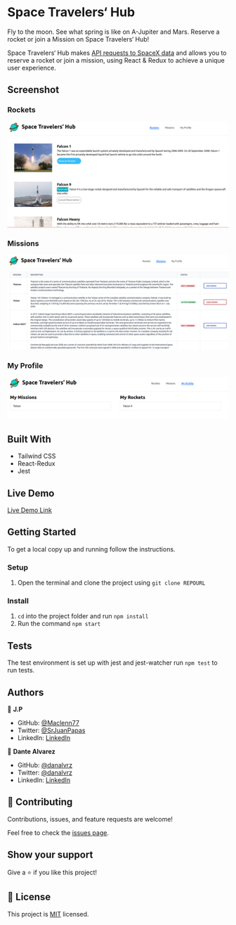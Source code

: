 # Space Travelers‘ Hub

Fly to the moon. See what spring is like on A-Jupiter and Mars. Reserve a rocket or join a Mission on Space Travelers‘ Hub! 

Space Travelers‘ Hub makes [API requests to SpaceX data](https://api.spacexdata.com/) and allows you to reserve a rocket or join a mission, using React & Redux to achieve a unique user experience.

## Screenshot

### Rockets
![Rockets](app_screenshot.png)

### Missions
![Missions](app_screenshot3.png)

### My Profile
![My Profile](app_screenshot2.png)


## Built With

- Tailwind CSS 
- React-Redux
- Jest

## Live Demo

[Live Demo Link](https://danalvrz.github.io/space-travelers-group-project/index)

## Getting Started

To get a local copy up and running follow the instructions.

### Setup

1. Open the terminal and clone the project using `git clone REPOURL` 

### Install

1. `cd` into the project folder and run `npm install`
2. Run the command `npm start`

## Tests

The test environment is set up with jest and jest-watcher run `npm test` to run tests.

## Authors

👤 **J.P**

- GitHub: [@Maclenn77](https://github.com/Maclenn77)
- Twitter: [@SrJuanPapas](https://twitter.com/SrJuanPapas)
- LinkedIn: [LinkedIn](https://www.linkedin.com/in/juanpaulopereztejada/)

👤 **Dante Alvarez**

- GitHub: [@danalvrz](https://github.com/danalvrz)
- Twitter: [@danalvrz](https://twitter.com/danalvrz)
- LinkedIn: [LinkedIn](https://www.linkedin.com/in/dante-álvarez-p)

## 🤝 Contributing

Contributions, issues, and feature requests are welcome!

Feel free to check the [issues page](https://github.com/danalvrz/space-travelers-group-project/issues).

## Show your support

Give a ⭐️ if you like this project!


## 📝 License

This project is [MIT](./MIT.md) licensed.